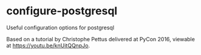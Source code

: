 # configure-postgresql
Useful configuration options for postgresql

Based on a tutorial by Christophe Pettus delivered at PyCon 2016, viewable at https://youtu.be/knUitQQnpJo.
